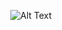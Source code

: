 <div align="center">


![Alt Text](https://media.giphy.com/media/6A0isuQYkmp3cylLiZ/giphy.gif)


</div>
